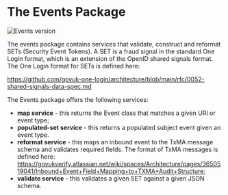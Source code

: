 # The Events Package

![Events version](https://img.shields.io/github/package-json/v/govuk-one-login/fraud-npm?filename=events%2Fpackage.json&label=events%20version)

The events package contains services that validate, construct and reformat SETs (Security Event Tokens). A SET is a
fraud signal in the standard One Login format, which is an extension of the OpenID shared signals format. The One Login
format for SETs is defined here:

https://github.com/govuk-one-login/architecture/blob/main/rfc/0052-shared-signals-data-spec.md

The Events package offers the following services:

- **map service** - this returns the Event class that matches a given URI or event type;
- **populated-set service** - this returns a populated subject event given an event type.
- **reformat service** - this maps an inbound event to the TxMA message schema and validates required fields. The format
  of TxMA messages is defined here:
  https://govukverify.atlassian.net/wiki/spaces/Architecture/pages/3650519041/Inbound+Event+Field+Mapping+to+TXMA+Audit+Structure;
- **validate service** - this validates a given SET against a given JSON schema.
